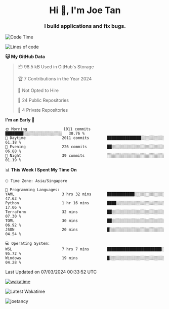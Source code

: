 <h1 align="center">Hi 👋, I'm Joe Tan</h1>
<h3 align="center">I build applications and fix bugs.</h3>

<!--START_SECTION:waka-->
![Code Time](http://img.shields.io/badge/Code%20Time-1%2C318%20hrs%2031%20mins-blue)

![Lines of code](https://img.shields.io/badge/From%20Hello%20World%20I%27ve%20Written-46.5%20million%20lines%20of%20code-blue)

**🐱 My GitHub Data** 

> 📦 98.5 kB Used in GitHub's Storage 
 > 
> 🏆 7 Contributions in the Year 2024
 > 
> 🚫 Not Opted to Hire
 > 
> 📜 24 Public Repositories 
 > 
> 🔑 4 Private Repositories 
 > 
**I'm an Early 🐤** 

```text
🌞 Morning                1011 commits        ████████░░░░░░░░░░░░░░░░░   30.76 % 
🌆 Daytime                2011 commits        ███████████████░░░░░░░░░░   61.18 % 
🌃 Evening                226 commits         ██░░░░░░░░░░░░░░░░░░░░░░░   06.88 % 
🌙 Night                  39 commits          ░░░░░░░░░░░░░░░░░░░░░░░░░   01.19 % 
```


📊 **This Week I Spent My Time On** 

```text
🕑︎ Time Zone: Asia/Singapore

💬 Programming Languages: 
YAML                     3 hrs 32 mins       ████████████░░░░░░░░░░░░░   47.63 % 
Python                   1 hr 16 mins        ████░░░░░░░░░░░░░░░░░░░░░   17.06 % 
Terraform                32 mins             ██░░░░░░░░░░░░░░░░░░░░░░░   07.30 % 
TOML                     30 mins             ██░░░░░░░░░░░░░░░░░░░░░░░   06.92 % 
JSON                     20 mins             █░░░░░░░░░░░░░░░░░░░░░░░░   04.54 % 

💻 Operating System: 
WSL                      7 hrs 7 mins        ████████████████████████░   95.72 % 
Windows                  19 mins             █░░░░░░░░░░░░░░░░░░░░░░░░   04.28 % 
```


 Last Updated on 07/03/2024 00:33:52 UTC
<!--END_SECTION:waka-->
[![wakatime](https://wakatime.com/badge/user/e0e3a0f0-6d69-4241-946d-0baaf7b91278.svg)](https://wakatime.com/@e0e3a0f0-6d69-4241-946d-0baaf7b91278)

![Latest Wakatime](https://github.com/joetancy/joetancy/workflows/Latest%20Wakatime/badge.svg)

<p align="left"> <img src="https://komarev.com/ghpvc/?username=joetancy" alt="joetancy" /> </p>

